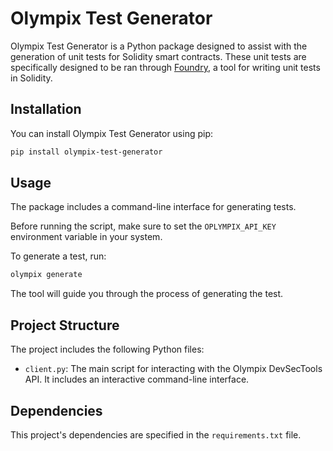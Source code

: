 # Olympix Test Generator

Olympix Test Generator is a Python package designed to assist with the generation of unit tests for Solidity smart contracts. These unit tests are specifically designed to be ran through [Foundry](https://book.getfoundry.sh/), a tool for writing unit tests in Solidity. 

## Installation

You can install Olympix Test Generator using pip:

```bash
pip install olympix-test-generator
```

## Usage

The package includes a command-line interface for generating tests.

Before running the script, make sure to set the `OPLYMPIX_API_KEY` environment variable in your system.

To generate a test, run:

```bash
olympix generate
```

The tool will guide you through the process of generating the test.

## Project Structure

The project includes the following Python files:

- `client.py`: The main script for interacting with the Olympix DevSecTools API. It includes an interactive command-line interface.

## Dependencies

This project's dependencies are specified in the `requirements.txt` file.